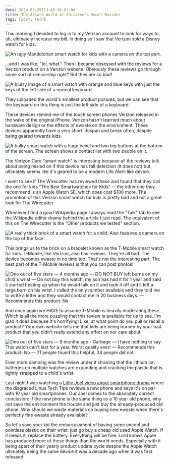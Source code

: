 ```yaml
---
date: 2024-05-29T13:45:36-07:00
title: The Absurd World of Children's Smart Watches
tags: [post, tech]
---
```


This morning I decided to log in to my Verizon account to look for ways to, uh, ultimately increase my bill. In doing so I saw that Verizon sold a Disney watch for kids.

![An ugly Mandolorian smart watch for kids with a camera on the top part.](https://melkat.blog/img/childrens-smart-watches.png)

…and I was like, "lol, what." Then I became obsessed with the reviews for a Verizon product on a Verizon website. Obviously these reviews go through some sort of censorship right? But they are so bad!

![A blurry image of a smart watch with orange and blue keys with just the keys of the left side of a normal keyboard](https://melkat.blog/img/childrens-smart-watches2.png)

They uploaded the world's smallest product pictures, but we can see that the keyboard on this thing is just the left side of a keyboard.

These devices remind me of the touch screen phones Verizon released in the wake of the original iPhone. Verizon hasn't learned much about hardware design or the effects of ewaste on the environment. These devices apparently have a very short lifespan and break often, despite being geared towards kids.

![A bulky smart watch with a huge bevel and two big buttons at the bottom of the screen. The screen shows a contact list with two people on it.](https://melkat.blog/img/childrens-smart-watches3.png)

The Verizon Care "smart watch" is interesting because all the reviews talk about being misled on if this device has fall detection (it does not) but ultimately seems like it's geared to be a modern Life Alert-like device.

I went to see if The Wirecutter has reviewed these and found that they call the one for kids "The Best Smartwatches for Kids" -- the other one they recommend is an Apple Watch SE, which does cost $100 more. The promotion of this Verizon smart watch for kids is pretty bad and not a great look for The Wirecutter.

Whenever I find a good Wikipedia page I always read the "Talk" tab to see the Wikipedia editor drama behind the article I just read. The equivalent of this on The Wirecutter is the "Other products we tested" section.

![A really thick brick of a smart watch for a child. Also features a camera on the top of the face.](https://melkat.blog/img/childrens-smart-watches4.png)

This brings us to the brick on a bracelet known as the T-Mobile smart watch for kids. T-Mobile, like Verizon, also has reviews. They're all bad. The device becomes ewaste in no time too. That's not the interesting part. The best part of the T-Mobile reviews is that you can post photos!

![One out of five stars — 4 months ago — DO NOT BUY left burns on my child's wrist — Do not buy this watch, my son has had it for 1 year and said it started heating up when he would talk on it and took it off and it left a large burn on his wrist. I called the only number available and they told me to write a letter and they would contact me in 20 business days. — Recommends this product: No](https://melkat.blog/img/childrens-smart-watches5.jpg)

And once again we HAVE to assume T-Mobile is heavily moderating these. Which is all the more puzzling that this review is available for us to see. I'm glad it does because it's horrifying! Like, at what point do you pull or recall a product? Your own website tells me that kids are being burned by your bad product that you didn't really extend any effort on nor care about.

![One out of five stars — 8 months ago - Garbage — I have nothing to say. This watch can't last for a year. Worst quality ever! — Recommends this product: No — 71 people found this helpful, 34 people did not](https://melkat.blog/img/childrens-smart-watches6.jpg)

Even more damning was the review under it showing that the lithium ion batteries on multiple watches are expanding and cracking the plastic that is tightly strapped to a child's wrist.

Last night I was watching a [Little Joel video about smartphone drama](https://youtu.be/UD6BO4-lkEo?si=JlPlp62_kNXVU5UR) where the disgraced Linus Tech Tips reviews a new phone and says it's on par with 10 year old smartphones. Our Joel comes to the absolutely correct conclusion: if the new phone is the same thing as a 10 year old phone, why not save the environment the trouble and just buy the already-produced old phone. Why should we waste materials on buying new ewaste when there's perfectly fine ewaste already available?

So let's save your kid the embarrassment of having some uncool and pointless plastic on their wrist: just go buy a cheap old used Apple Watch. If it needs it, replace the battery. Everything will be fine. Lord knows Apple has produced more of these things than the world needs. Especially with it being apart of their yearly product update cycle despite the Apple Watch ultimately being the same device it was a decade ago when it was first released.
